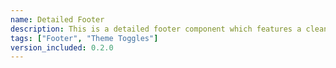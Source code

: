 ```yaml
---
name: Detailed Footer
description: This is a detailed footer component which features a clean and straightforward design, making it easy for users to find the information they need without any distractions. It also includes theme toggles to switch between modes.
tags: ["Footer", "Theme Toggles"]
version_included: 0.2.0
---
```

